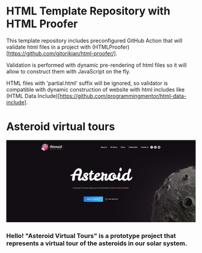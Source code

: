 # HTML Template Repository with HTML Proofer

This template repository includes preconfigured GitHub Action that will validate html files in a project with (HTMLProofer)[https://github.com/gjtorikian/html-proofer/].

Validation is performed with dynamic pre-rendering of html files so it will allow to construct them with JavaScript on the fly.

HTML files with 'partial.html' suffix will be ignored, so validator is compatible with dynamic construction of website with html includes like (HTML Data Include)[https://github.com/programmingmentor/html-data-include].




<h1>
Asteroid virtual tours
</h1>
<img src=img/project_preview.png>
<h3>
Hello! "Asteroid Virtual Tours" is a prototype project that represents a virtual tour of the asteroids in our solar system.
</h3>